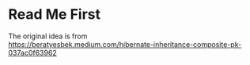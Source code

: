 # Read Me First

The original idea is from  
https://beratyesbek.medium.com/hibernate-inheritance-composite-pk-037ac0f63962


